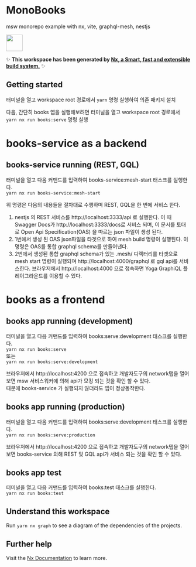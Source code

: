 # MonoBooks
msw monorepo example with nx, vite, graphql-mesh, nestjs

<a href="https://nx.dev" target="_blank" rel="noreferrer"><img src="https://raw.githubusercontent.com/nrwl/nx/master/images/nx-logo.png" width="45"></a>

✨ **This workspace has been generated by [Nx, a Smart, fast and extensible build system.](https://nx.dev)** ✨

## Getting started
터미널을 열고 workspace root 경로에서 `yarn` 명령 실행하여 의존 패키지 설치  

다음, 간단히 books 앱을 실행해보려면 터미널을 열고 workspace root 경로에서 `yarn nx run books:serve` 명령 실행    

# books-service as a backend
## books-service running (REST, GQL)
터미널을 열고 다음 커맨드를 입력하여 books-service:mesh-start 태스크를 실행한다.    
`yarn nx run books-service:mesh-start`  

위 명령은 다음의 내용들을 절차대로 수행하며 REST, GQL을 한 번에 서비스 한다.    

1. nestjs 의 REST 서비스를 http://localhost:3333/api 로 실행한다. 이 때 Swagger Docs가 http://localhost:3333/docs로 서비스 되며, 이 문서를 토대로 Open Api Specification(OAS) 을 따르는 json 파일이 생성 된다.  
2. 1번에서 생성 된 OAS json파일을 타겟으로 하여 mesh build 명령이 실행된다. 이 명령은 OAS를 통합 graphql schema를 만들어낸다.  
3. 2번에서 생성된 통합 graphql schema가 있는 .mesh/ 디렉터리를 타겟으로 mesh start 명령이 실행되며 http://localhost:4000/graphql 로 gql api를 서비스한다. 브라우저에서 http://localhost:4000 으로 접속하면 Yoga GraphiQL 플레이그라운드를 이용할 수 있다.  

# books as a frontend
## books app running (development)
터미널을 열고 다음 커맨드를 입력하여 books:serve:development 태스크를 실행한다.  
`yarn nx run books:serve`  
또는  
`yarn nx run books:serve:development`  

브라우저에서 http://localhost:4200 으로 접속하고 개발자도구의 network탭을 열어보면 msw 서비스워커에 의해 api가 모킹 되는 것을 확인 할 수 있다.  
때문에 books-service 가 실행되지 않더라도 앱이 정상동작한다.  

## books app running (production)
터미널을 열고 다음 커맨드를 입력하여 books:serve:development 태스크를 실행한다.  
`yarn nx run books:serve:production`  

브라우저에서 http://localhost:4200 으로 접속하고 개발자도구의 network탭을 열어보면 books-service 의해 REST 및 GQL api가 서비스 되는 것을 확인 할 수 있다.  

## books app test
터미널을 열고 다음 커맨드를 입력하여 books:test 태스크를 실행한다.  
`yarn nx run books:test`  

## Understand this workspace

Run `yarn nx graph` to see a diagram of the dependencies of the projects.

## Further help

Visit the [Nx Documentation](https://nx.dev) to learn more.
